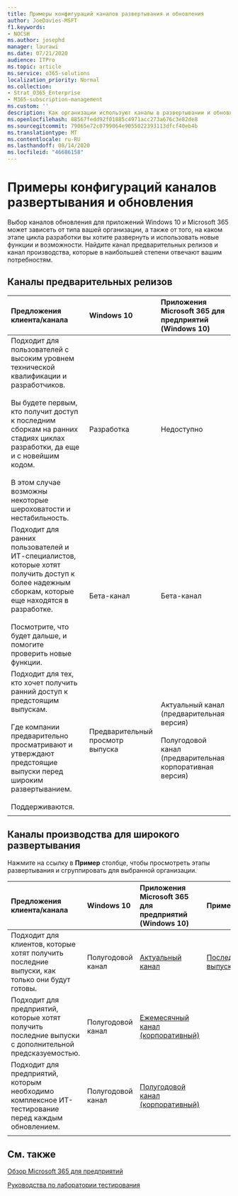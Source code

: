 ```yaml
---
title: Примеры конфигураций каналов развертывания и обновления
author: JoeDavies-MSFT
f1.keywords:
- NOCSH
ms.author: josephd
manager: laurawi
ms.date: 07/21/2020
audience: ITPro
ms.topic: article
ms.service: o365-solutions
localization_priority: Normal
ms.collection:
- Strat_O365_Enterprise
- M365-subscription-management
ms.custom: ''
description: Как организации используют каналы в развертывании и обновлении.
ms.openlocfilehash: 88567fedd92f01885c4971acc273a676c3e82de8
ms.sourcegitcommit: 79065e72c0799064e9055022393113dfcf40eb4b
ms.translationtype: MT
ms.contentlocale: ru-RU
ms.lasthandoff: 08/14/2020
ms.locfileid: "46686158"
---
```

# <a name="deployment-and-update-channel-example-configurations"></a>Примеры конфигураций каналов развертывания и обновления

Выбор каналов обновления для приложений Windows 10 и Microsoft 365 может зависеть от типа вашей организации, а также от того, на каком этапе цикла разработки вы хотите развернуть и использовать новые функции и возможности. Найдите канал предварительных релизов и канал производства, которые в наибольшей степени отвечают вашим потребностям.

## <a name="pre-release-channels"></a>Каналы предварительных релизов

| Предложения клиента/канала | Windows 10 | Приложения Microsoft 365 для предприятий (Windows 10) |
|:-------|:-------|:-----|
| Подходит для пользователей с высоким уровнем технической квалификации и разработчиков. <br><br> Вы будете первым, кто получит доступ к последним сборкам на ранних стадиях циклах разработки, да еще и с новейшим кодом. <br><br> В этом случае возможны некоторые шероховатости и нестабильность. | Разработка | Недоступно |
| Подходит для ранних пользователей и ИТ-специалистов, которые хотят получить доступ к более надежным сборкам, которые еще находятся в разработке. <br><br> Посмотрите, что будет дальше, и помогите проверить новые функции. | Бета-канал | Бета-канал |
| Подходит для тех, кто хочет получить ранний доступ к предстоящим выпускам. <br><br> Где компании предварительно просматривают и утверждают предстоящие выпуски перед широким развертыванием. <br><br> Поддерживаются. <br>  | Предварительный просмотр выпуска | Актуальный канал (предварительная версия) <br><br> Полугодовой канал (предварительная корпоративная версия)|
||||

## <a name="production-channels-for-broad-deployment"></a>Каналы производства для широкого развертывания

Нажмите на ссылку в **Пример** столбце, чтобы просмотреть этапы развертывания и сгруппировать для выбранной организации.

| Предложения клиента/канала | Windows 10 | Приложения Microsoft 365 для предприятий (Windows 10) | Пример |
|:-------|:-------|:-----|:-------|
| Подходит для клиентов, которые хотят получить последние выпуски, как только они будут готовы. | Полугодовой канал | [Актуальный канал](https://docs.microsoft.com/deployoffice/overview-update-channels#current-channel-overview) | [Последние выпуски](deploy-update-channels-examples-rapid-deploy.md) |
| Подходит для предприятий, которые хотят получить последние выпуски с дополнительной предсказуемостью. | Полугодовой канал | [Ежемесячный канал (корпоративный)](https://docs.microsoft.com/deployoffice/overview-update-channels#monthly-enterprise-channel-overview) |  |
| Подходит для предприятий, которым необходимо комплексное ИТ-тестирование перед каждым обновлением. | Полугодовой канал | [Полугодовой канал (корпоративный)](https://docs.microsoft.com/deployoffice/overview-update-channels#semi-annual-enterprise-channel-overview) |  |
|||||


## <a name="see-also"></a>См. также

[Обзор Microsoft 365 для предприятий](microsoft-365-overview.md)

[Руководства по лаборатории тестирования](m365-enterprise-test-lab-guides.md)
